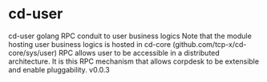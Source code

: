 # cd-user
cd-user golang RPC conduit to user business logics
Note that the module hosting user business logics is hosted in cd-core (github.com/tcp-x/cd-core/sys/user)
RPC allows user to be accessible in a distributed architecture.
It is this RPC mechanism that allows corpdesk to be extensible and enable pluggability.
v0.0.3
